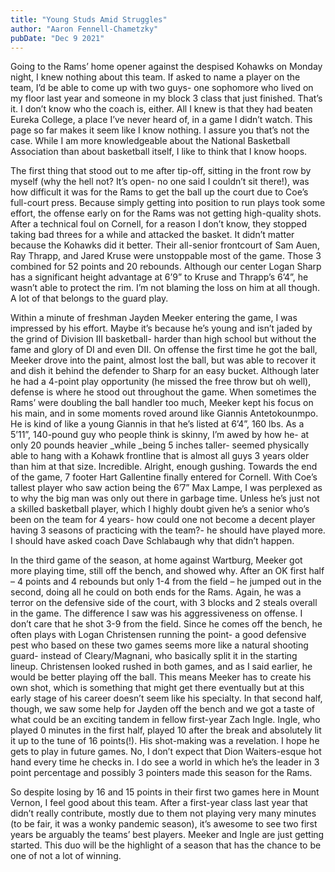 ```yaml
---
title: "Young Studs Amid Struggles"
author: "Aaron Fennell-Chametzky"
pubDate: "Dec 9 2021"
---
```


Going to the Rams’ home opener against the despised Kohawks on Monday night, I knew nothing about this team. If asked to name a player on the team, I’d be able to come up with two guys- one sophomore who lived on my floor last year and someone in my block 3 class that just finished. That’s it. I don’t know who the coach is, either. All I knew is that they had beaten Eureka College, a place I’ve never heard of, in a game I didn’t watch. This page so far makes it seem like I know nothing. I assure you that’s not the case. While I am more knowledgeable about the National Basketball Association than about basketball itself, I like to think that I know hoops.

The first thing that stood out to me after tip-off, sitting in the front row by myself (why the hell not? It’s open- no one said I couldn’t sit there!), was how difficult it was for the Rams to get the ball up the court due to Coe’s full-court press. Because simply getting into position to run plays took some effort, the offense early on for the Rams was not getting high-quality shots. After a technical foul on Cornell, for a reason I don’t know, they stopped taking bad threes for a while and attacked the basket. It didn’t matter because the Kohawks did it better. Their all-senior frontcourt of Sam Auen, Ray Thrapp, and Jared Kruse were unstoppable most of the game. Those 3 combined for 52 points and 20 rebounds. Although our center Logan Sharp has a significant height advantage at 6’9” to Kruse and Thrapp’s 6’4”, he wasn’t able to protect the rim. I’m not blaming the loss on him at all though. A lot of that belongs to the guard play.

Within a minute of freshman Jayden Meeker entering the game, I was impressed by his effort. Maybe it’s because he’s young and isn’t jaded by the grind of Division III basketball- harder than high school but without the fame and glory of DI and even DII. On offense the first time he got the ball, Meeker drove into the paint, almost lost the ball, but was able to recover it and dish it behind the defender to Sharp for an easy bucket. Although later he had a 4-point play opportunity (he missed the free throw but oh well), defense is where he stood out throughout the game. When sometimes the Rams’ were doubling the ball handler too much, Meeker kept his focus on his main, and in some moments roved around like Giannis Antetokounmpo. He is kind of like a young Giannis in that he’s listed at 6’4”, 160 lbs. As a 5’11”, 140-pound guy who people think is skinny, I’m awed by how he- at only 20 pounds heavier _while _being 5 inches taller- seemed physically able to hang with a Kohawk frontline that is almost all guys 3 years older than him at that size. Incredible. Alright, enough gushing. Towards the end of the game, 7 footer Hart Gallentine finally entered for Cornell. With Coe’s tallest player who saw action being the 6’7” Max Lampe, I was perplexed as to why the big man was only out there in garbage time. Unless he’s just not a skilled basketball player, which I highly doubt given he’s a senior who’s been on the team for 4 years- how could one not become a decent player having 3 seasons of practicing with the team?- he should have played more. I should have asked coach Dave Schlabaugh why that didn’t happen.

In the third game of the season, at home against Wartburg, Meeker got more playing time, still off the bench, and showed why. After an OK first half – 4 points and 4 rebounds but only 1-4 from the field – he jumped out in the second, doing all he could on both ends for the Rams. Again, he was a terror on the defensive side of the court, with 3 blocks and 2 steals overall in the game. The difference I saw was his aggressiveness on offense. I don’t care that he shot 3-9 from the field. Since he comes off the bench, he often plays with Logan Christensen running the point- a good defensive pest who based on these two games seems more like a natural shooting guard- instead of Cleary/Magnani, who basically split it in the starting lineup. Christensen looked rushed in both games, and as I said earlier, he would be better playing off the ball. This means Meeker has to create his own shot, which is something that might get there eventually but at this early stage of his career doesn’t seem like his specialty. In that second half, though, we saw some help for Jayden off the bench and we got a taste of what could be an exciting tandem in fellow first-year Zach Ingle. Ingle, who played 0 minutes in the first half, played 10 after the break and absolutely lit it up to the tune of 16 points(!). His shot-making was a revelation. I hope he gets to play in future games. No, I don’t expect that Dion Waiters-esque hot hand every time he checks in. I do see a world in which he’s the leader in 3 point percentage and possibly 3 pointers made this season for the Rams.

So despite losing by 16 and 15 points in their first two games here in Mount Vernon, I feel good about this team. After a first-year class last year that didn’t really contribute, mostly due to them not playing very many minutes (to be fair, it was a wonky pandemic season), it’s awesome to see two first years be arguably the teams’ best players. Meeker and Ingle are just getting started. This duo will be the highlight of a season that has the chance to be one of not a lot of winning.
